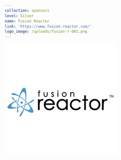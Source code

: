 ```yaml
---
collection: sponsors
level: Silver
name: Fusion Reactor
link: 'https://www.fusion-reactor.com/'
logo_image: /uploads/fusion-r-001.png
---
```



![](/uploads/versions/fusion-r-001---x----360-360x---.png)